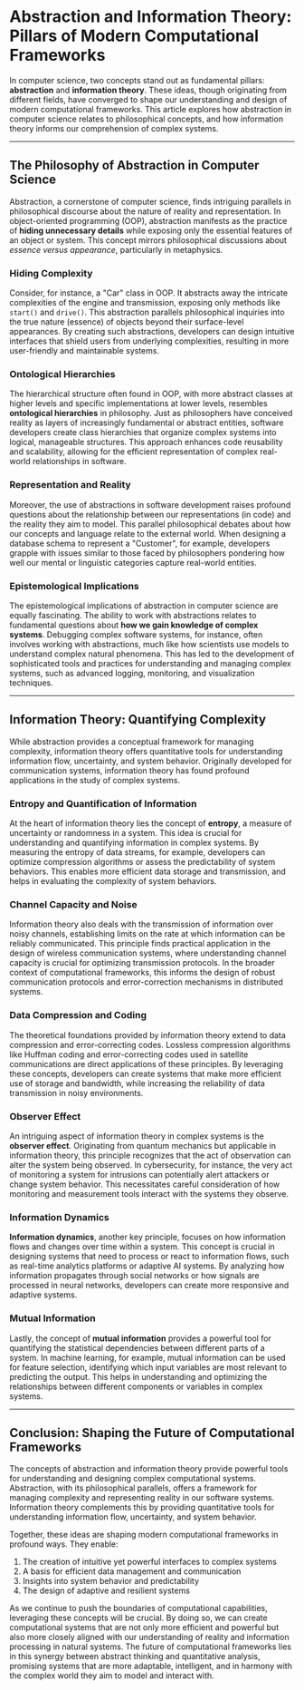 # Abstraction and Information Theory: Pillars of Modern Computational Frameworks

In computer science, two concepts stand out as fundamental pillars: **abstraction** and **information theory**. These ideas, though originating from different fields, have converged to shape our understanding and design of modern computational frameworks. This article explores how abstraction in computer science relates to philosophical concepts, and how information theory informs our comprehension of complex systems.

---

## The Philosophy of Abstraction in Computer Science

Abstraction, a cornerstone of computer science, finds intriguing parallels in philosophical discourse about the nature of reality and representation. In object-oriented programming (OOP), abstraction manifests as the practice of **hiding unnecessary details** while exposing only the essential features of an object or system. This concept mirrors philosophical discussions about *essence versus appearance*, particularly in metaphysics.

### Hiding Complexity

Consider, for instance, a "Car" class in OOP. It abstracts away the intricate complexities of the engine and transmission, exposing only methods like `start()` and `drive()`. This abstraction parallels philosophical inquiries into the true nature (essence) of objects beyond their surface-level appearances. By creating such abstractions, developers can design intuitive interfaces that shield users from underlying complexities, resulting in more user-friendly and maintainable systems.

### Ontological Hierarchies

The hierarchical structure often found in OOP, with more abstract classes at higher levels and specific implementations at lower levels, resembles **ontological hierarchies** in philosophy. Just as philosophers have conceived reality as layers of increasingly fundamental or abstract entities, software developers create class hierarchies that organize complex systems into logical, manageable structures. This approach enhances code reusability and scalability, allowing for the efficient representation of complex real-world relationships in software.

### Representation and Reality

Moreover, the use of abstractions in software development raises profound questions about the relationship between our representations (in code) and the reality they aim to model. This parallel philosophical debates about how our concepts and language relate to the external world. When designing a database schema to represent a "Customer", for example, developers grapple with issues similar to those faced by philosophers pondering how well our mental or linguistic categories capture real-world entities.

### Epistemological Implications

The epistemological implications of abstraction in computer science are equally fascinating. The ability to work with abstractions relates to fundamental questions about **how we gain knowledge of complex systems**. Debugging complex software systems, for instance, often involves working with abstractions, much like how scientists use models to understand complex natural phenomena. This has led to the development of sophisticated tools and practices for understanding and managing complex systems, such as advanced logging, monitoring, and visualization techniques.

---

## Information Theory: Quantifying Complexity

While abstraction provides a conceptual framework for managing complexity, information theory offers quantitative tools for understanding information flow, uncertainty, and system behavior. Originally developed for communication systems, information theory has found profound applications in the study of complex systems.

### Entropy and Quantification of Information

At the heart of information theory lies the concept of **entropy**, a measure of uncertainty or randomness in a system. This idea is crucial for understanding and quantifying information in complex systems. By measuring the entropy of data streams, for example, developers can optimize compression algorithms or assess the predictability of system behaviors. This enables more efficient data storage and transmission, and helps in evaluating the complexity of system behaviors.

### Channel Capacity and Noise

Information theory also deals with the transmission of information over noisy channels, establishing limits on the rate at which information can be reliably communicated. This principle finds practical application in the design of wireless communication systems, where understanding channel capacity is crucial for optimizing transmission protocols. In the broader context of computational frameworks, this informs the design of robust communication protocols and error-correction mechanisms in distributed systems.

### Data Compression and Coding

The theoretical foundations provided by information theory extend to data compression and error-correcting codes. Lossless compression algorithms like Huffman coding and error-correcting codes used in satellite communications are direct applications of these principles. By leveraging these concepts, developers can create systems that make more efficient use of storage and bandwidth, while increasing the reliability of data transmission in noisy environments.

### Observer Effect

An intriguing aspect of information theory in complex systems is the **observer effect**. Originating from quantum mechanics but applicable in information theory, this principle recognizes that the act of observation can alter the system being observed. In cybersecurity, for instance, the very act of monitoring a system for intrusions can potentially alert attackers or change system behavior. This necessitates careful consideration of how monitoring and measurement tools interact with the systems they observe.

### Information Dynamics

**Information dynamics**, another key principle, focuses on how information flows and changes over time within a system. This concept is crucial in designing systems that need to process or react to information flows, such as real-time analytics platforms or adaptive AI systems. By analyzing how information propagates through social networks or how signals are processed in neural networks, developers can create more responsive and adaptive systems.

### Mutual Information

Lastly, the concept of **mutual information** provides a powerful tool for quantifying the statistical dependencies between different parts of a system. In machine learning, for example, mutual information can be used for feature selection, identifying which input variables are most relevant to predicting the output. This helps in understanding and optimizing the relationships between different components or variables in complex systems.

---

## Conclusion: Shaping the Future of Computational Frameworks

The concepts of abstraction and information theory provide powerful tools for understanding and designing complex computational systems. Abstraction, with its philosophical parallels, offers a framework for managing complexity and representing reality in our software systems. Information theory complements this by providing quantitative tools for understanding information flow, uncertainty, and system behavior.

Together, these ideas are shaping modern computational frameworks in profound ways. They enable:

1. The creation of intuitive yet powerful interfaces to complex systems
2. A basis for efficient data management and communication
3. Insights into system behavior and predictability
4. The design of adaptive and resilient systems

As we continue to push the boundaries of computational capabilities, leveraging these concepts will be crucial. By doing so, we can create computational systems that are not only more efficient and powerful but also more closely aligned with our understanding of reality and information processing in natural systems. The future of computational frameworks lies in this synergy between abstract thinking and quantitative analysis, promising systems that are more adaptable, intelligent, and in harmony with the complex world they aim to model and interact with.
